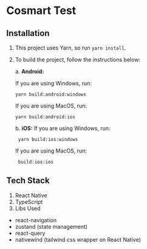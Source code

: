 # Cosmart Test

## Installation

1.  This project uses Yarn, so run `yarn install`.

2.  To build the project, follow the instructions below:

    a. **Android:**

    If you are using Windows, run:

        yarn build:android:windows

    If you are using MacOS, run:

        yarn build:android:ios

    b. **iOS:**
    If you are using Windows, run:

         yarn build:ios:windows

    If you are using MacOS, run:

         build:ios:ios

## Tech Stack
1. React Native
2. TypeScript
3. Libs Used
  - react-navigation
  - zustand (state management)
  - react-query
  - nativewind (tailwind css wrapper on React Native)
